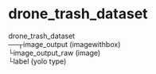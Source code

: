 # drone_trash_dataset
drone_trash_dataset  
──┬image_output (imagewithbox)  
    └image_output_raw (image)  
    └label (yolo type)  
